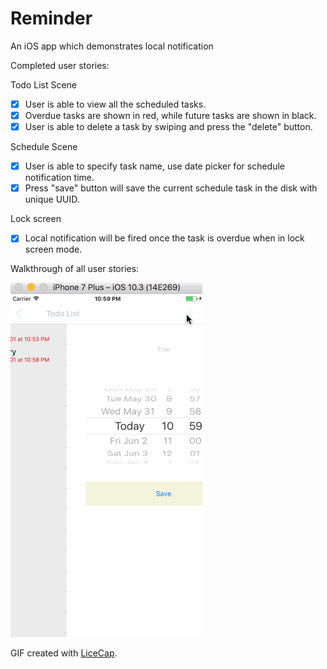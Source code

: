 # Reminder
An iOS app which demonstrates local notification

Completed user stories:

Todo List Scene

* [x] User is able to view all the scheduled tasks. 
* [x] Overdue tasks are shown in red, while future tasks are shown in black. 
* [x] User is able to delete a task by swiping and press the "delete" button. 

Schedule Scene

* [x] User is able to specify task name, use date picker for schedule notification time. 
* [x] Press "save" button will save the current schedule task in the disk with unique UUID.

Lock screen

* [x] Local notification will be fired once the task is overdue when in lock screen mode. 

  
  
Walkthrough of all user stories:

![Video Walkthrough](reminder.gif)

GIF created with [LiceCap](http://www.cockos.com/licecap/).
